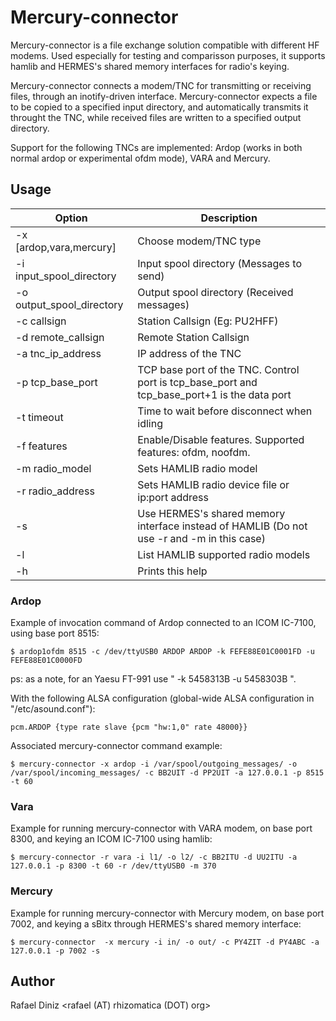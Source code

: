 # Mercury-connector

  Mercury-connector is a file exchange solution compatible with different
  HF modems. Used especially for testing and comparisson purposes, it supports
  hamlib and HERMES's shared memory interfaces for radio's keying.

  Mercury-connector connects a modem/TNC for transmitting or receiving files,
  through an inotify-driven interface. Mercury-connector expects a file to be
  copied to a specified input directory, and automatically transmits it throught the TNC, 
  while received files are written to a specified output directory.

  Support for the following TNCs are implemented: Ardop (works
  in both normal ardop or experimental ofdm mode), VARA and Mercury.

## Usage

| Option                    | Description                                                                                  |
|---------------------------|----------------------------------------------------------------------------------------------|
| -x [ardop,vara,mercury]   | Choose modem/TNC type                                                                        |
| -i input_spool_directory  | Input spool directory (Messages to send)                                                     |
| -o output_spool_directory | Output spool directory (Received messages)                                                   |
| -c callsign               | Station Callsign (Eg: PU2HFF)                                                                |
| -d remote_callsign        | Remote Station Callsign                                                                      |
| -a tnc_ip_address         | IP address of the TNC                                                                        |
| -p tcp_base_port          | TCP base port of the TNC. Control port is tcp_base_port and tcp_base_port+1 is the data port |
| -t timeout                | Time to wait before disconnect when idling                                                   |
| -f features               | Enable/Disable features. Supported features: ofdm, noofdm.                                   |
| -m radio_model            | Sets HAMLIB radio model                                                                      |
| -r radio_address          | Sets HAMLIB radio device file or ip:port address                                             |
| -s                        | Use HERMES's shared memory interface instead of HAMLIB (Do not use -r and -m in this case)   |
| -l                        | List HAMLIB supported radio models                                                           |
| -h                        | Prints this help                                                                             |

### Ardop

Example of invocation command of Ardop connected to an ICOM IC-7100, using base port 8515:

    $ ardop1ofdm 8515 -c /dev/ttyUSB0 ARDOP ARDOP -k FEFE88E01C0001FD -u FEFE88E01C0000FD

ps: as a note, for an Yaesu FT-991 use " -k 5458313B -u 5458303B ".

With the following ALSA configuration (global-wide ALSA configuration in "/etc/asound.conf"): 

    pcm.ARDOP {type rate slave {pcm "hw:1,0" rate 48000}}

Associated mercury-connector command example:

    $ mercury-connector -x ardop -i /var/spool/outgoing_messages/ -o /var/spool/incoming_messages/ -c BB2UIT -d PP2UIT -a 127.0.0.1 -p 8515 -t 60

### Vara

Example for running mercury-connector with VARA modem, on base port 8300, and keying an ICOM IC-7100 using hamlib:

    $ mercury-connector -r vara -i l1/ -o l2/ -c BB2ITU -d UU2ITU -a 127.0.0.1 -p 8300 -t 60 -r /dev/ttyUSB0 -m 370

### Mercury

Example for running mercury-connector with Mercury modem, on base port 7002, and keying a sBitx through HERMES's shared memory interface:

    $ mercury-connector  -x mercury -i in/ -o out/ -c PY4ZIT -d PY4ABC -a 127.0.0.1 -p 7002 -s

## Author

Rafael Diniz <rafael (AT) rhizomatica (DOT) org>
